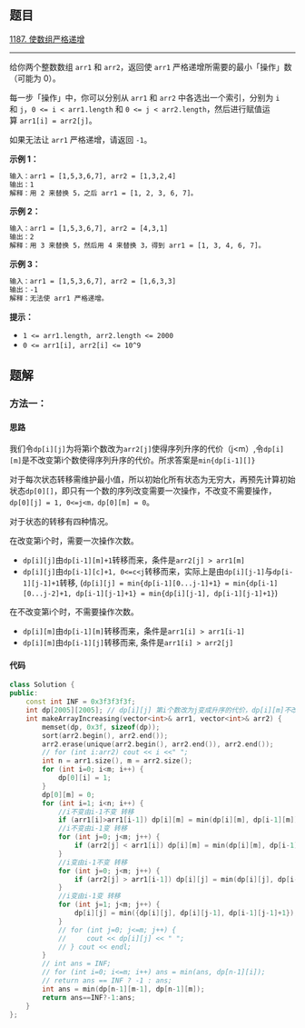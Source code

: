 ## 题目

[1187. 使数组严格递增](https://leetcode.cn/problems/make-array-strictly-increasing/)

---

给你两个整数数组 `arr1` 和 `arr2`，返回使 `arr1` 严格递增所需要的最小「操作」数（可能为 0）。

每一步「操作」中，你可以分别从 `arr1` 和 `arr2` 中各选出一个索引，分别为 `i` 和 `j`，`0 <= i < arr1.length` 和 `0 <= j < arr2.length`，然后进行赋值运算 `arr1[i] = arr2[j]`。

如果无法让 `arr1` 严格递增，请返回 `-1`。

  

**示例 1：**

```txt
输入：arr1 = [1,5,3,6,7], arr2 = [1,3,2,4]
输出：1
解释：用 2 来替换 5，之后 arr1 = [1, 2, 3, 6, 7]。
```

**示例 2：**

```txt
输入：arr1 = [1,5,3,6,7], arr2 = [4,3,1]
输出：2
解释：用 3 来替换 5，然后用 4 来替换 3，得到 arr1 = [1, 3, 4, 6, 7]。
```

**示例 3：**

```txt
输入：arr1 = [1,5,3,6,7], arr2 = [1,6,3,3]
输出：-1
解释：无法使 arr1 严格递增。
```
  

**提示：**

-   `1 <= arr1.length, arr2.length <= 2000`
-   `0 <= arr1[i], arr2[i] <= 10^9`

  

## 题解

### 方法一：

#### 思路

我们令`dp[i][j]`为将第i个数改为`arr2[j]`使得序列升序的代价（j<m）,令`dp[i][m]`是不改变第i个数使得序列升序的代价。所求答案是`min{dp[i-1][]}`

对于每次状态转移需维护最小值，所以初始化所有状态为无穷大，再预先计算初始状态`dp[0][]`，即只有一个数的序列改变需要一次操作，不改变不需要操作，`dp[0][j] = 1, 0<=j<m，dp[0][m] = 0`。

对于状态的转移有四种情况。

在改变第i个时，需要一次操作次数。
* `dp[i][j]`由`dp[i-1][m]+1`转移而来，条件是`arr2[j] > arr1[m]`
* `dp[i][j]`由`dp[i-1][c]+1, 0<=c<j`转移而来，实际上是由`dp[i][j-1]`与`dp[i-1][j-1]+1`转移, (`dp[i][j] = min{dp[i-1][0...j-1]+1} = min{dp[i-1][0...j-2]+1, dp[i-1][j-1]+1} = min{dp[i][j-1], dp[i-1][j-1]+1}`)

在不改变第i个时，不需要操作次数。
* `dp[i][m]`由`dp[i-1][m]`转移而来，条件是`arr1[i] > arr1[i-1]`
* `dp[i][m]`由`dp[i-1][j]`转移而来, 条件是`arr1[i] > arr2[j]`


#### 代码

```cpp
class Solution {
public:
    const int INF = 0x3f3f3f3f;
    int dp[2005][2005]; // dp[i][j] 第i个数改为j变成升序的代价，dp[i][m]不改第i个数变升序的代价。
    int makeArrayIncreasing(vector<int>& arr1, vector<int>& arr2) {
        memset(dp, 0x3f, sizeof(dp));
        sort(arr2.begin(), arr2.end());
        arr2.erase(unique(arr2.begin(), arr2.end()), arr2.end());
        // for (int i:arr2) cout << i <<" ";
        int n = arr1.size(), m = arr2.size();
        for (int i=0; i<m; i++) {
            dp[0][i] = 1;
        }
        dp[0][m] = 0;
        for (int i=1; i<n; i++) {
            //i不变由i-1不变 转移
            if (arr1[i]>arr1[i-1]) dp[i][m] = min(dp[i][m], dp[i-1][m]);
            //i不变由i-1变 转移
            for (int j=0; j<m; j++) {
                if (arr2[j] < arr1[i]) dp[i][m] = min(dp[i][m], dp[i-1][j]);
            }
            //i变由i-1不变 转移
            for (int j=0; j<m; j++) {
                if (arr2[j] > arr1[i-1]) dp[i][j] = min(dp[i][j], dp[i-1][m]+1);
            }
            //i变由i-1变 转移
            for (int j=1; j<m; j++) {
                dp[i][j] = min({dp[i][j], dp[i][j-1], dp[i-1][j-1]+1});
            }
            // for (int j=0; j<=m; j++) {
            //     cout << dp[i][j] << " ";
            // } cout << endl;
        }
        // int ans = INF;
        // for (int i=0; i<=m; i++) ans = min(ans, dp[n-1][i]);
        // return ans == INF ? -1 : ans;
        int ans = min(dp[n-1][m-1], dp[n-1][m]);
        return ans==INF?-1:ans;
    }
};
```
